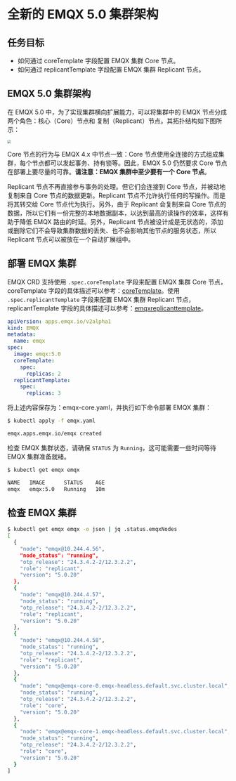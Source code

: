 # 全新的 EMQX 5.0 集群架构

## 任务目标

- 如何通过 coreTemplate 字段配置 EMQX 集群 Core 节点。
- 如何通过 replicantTemplate 字段配置 EMQX 集群 Replicant 节点。

## EMQX 5.0 集群架构

在 EMQX 5.0 中，为了实现集群横向扩展能力，可以将集群中的 EMQX 节点分成两个角色：核心（Core）节点和 复制（Replicant）节点。其拓扑结构如下图所示：

 <img src="./assets/configure-core-replicant/mria-core-repliant.png" style="zoom:50%;" />

Core 节点的行为与 EMQX 4.x 中节点一致：Core 节点使用全连接的方式组成集群，每个节点都可以发起事务、持有锁等。因此，EMQX 5.0 仍然要求 Core 节点在部署上要尽量的可靠。**请注意：EMQX 集群中至少要有一个 Core 节点**。

Replicant 节点不再直接参与事务的处理。但它们会连接到 Core 节点，并被动地复制来自 Core 节点的数据更新。Replicant 节点不允许执行任何的写操作。而是将其转交给 Core 节点代为执行。另外，由于 Replicant 会复制来自 Core 节点的数据，所以它们有一份完整的本地数据副本，以达到最高的读操作的效率，这样有助于降低 EMQX 路由的时延。另外，Replicant 节点被设计成是无状态的，添加或删除它们不会导致集群数据的丢失、也不会影响其他节点的服务状态，所以 Replicant 节点可以被放在一个自动扩展组中。

## 部署 EMQX 集群

EMQX CRD 支持使用 `.spec.coreTemplate` 字段来配置 EMQX 集群 Core 节点，coreTemplate 字段的具体描述可以参考：[coreTemplate](https://github.com/emqx/emqx-operator/blob/2.0.2/docs/en_US/reference/v2alpha1-reference.md#emqxcoretemplate)。使用 `.spec.replicantTemplate` 字段来配置 EMQX 集群 Replicant 节点，replicantTemplate 字段的具体描述可以参考：[emqxreplicanttemplate](https://github.com/emqx/emqx-operator/blob/2.0.2/docs/en_US/reference/v2alpha1-reference.md#emqxreplicanttemplate)。

```yaml
apiVersion: apps.emqx.io/v2alpha1
kind: EMQX
metadata:
  name: emqx
spec:
  image: emqx:5.0
  coreTemplate:
    spec:
      replicas: 2
  replicantTemplate:
    spec:
      replicas: 3
```

将上述内容保存为：emqx-core.yaml，并执行如下命令部署 EMQX 集群：

```bash
$ kubectl apply -f emqx.yaml

emqx.apps.emqx.io/emqx created
```

检查 EMQX 集群状态，请确保 `STATUS` 为 `Running`，这可能需要一些时间等待 EMQX 集群准备就绪。

```bash
$ kubectl get emqx emqx

NAME   IMAGE      STATUS    AGE
emqx   emqx:5.0   Running   10m
```

## 检查 EMQX 集群

```bash
$ kubectl get emqx emqx -o json | jq .status.emqxNodes
[
  {
    "node": "emqx@10.244.4.56",
    "node_status": "running",
    "otp_release": "24.3.4.2-2/12.3.2.2",
    "role": "replicant",
    "version": "5.0.20"
  },
  {
    "node": "emqx@10.244.4.57",
    "node_status": "running",
    "otp_release": "24.3.4.2-2/12.3.2.2",
    "role": "replicant",
    "version": "5.0.20"
  },
  {
    "node": "emqx@10.244.4.58",
    "node_status": "running",
    "otp_release": "24.3.4.2-2/12.3.2.2",
    "role": "replicant",
    "version": "5.0.20"
  },
  {
    "node": "emqx@emqx-core-0.emqx-headless.default.svc.cluster.local",
    "node_status": "running",
    "otp_release": "24.3.4.2-2/12.3.2.2",
    "role": "core",
    "version": "5.0.20"
  },
  {
    "node": "emqx@emqx-core-1.emqx-headless.default.svc.cluster.local",
    "node_status": "running",
    "otp_release": "24.3.4.2-2/12.3.2.2",
    "role": "core",
    "version": "5.0.20"
  }
]
```
